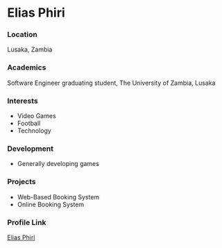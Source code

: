# Elias Phiri

### Location

Lusaka, Zambia

### Academics

Software Engineer graduating student, The University of Zambia, Lusaka

### Interests

- Video Games
- Football
- Technology

### Development

- Generally developing games

### Projects

- Web-Based Booking System
- Online Booking System

### Profile Link

[Elias Phiri](https://github.com/elias504)
